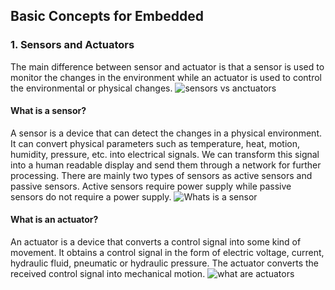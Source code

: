 ## Basic Concepts for Embedded

### 1. Sensors and Actuators
    
The main difference between sensor and actuator is that a sensor is used to monitor the changes in the environment while an actuator is used to control the environmental or physical changes.
![sensors vs anctuators](https://pediaa.com/wp-content/uploads/2019/02/Difference-Between-Sensor-and-Actuator-Comparison-Summary.jpg)
#### What is a sensor?
A sensor is a device that can detect the changes in a physical environment. It can convert physical parameters such as temperature, heat, motion, humidity, pressure, etc. into electrical signals. We can transform this signal into a human readable display and send them through a network for further processing. There are mainly two types of sensors as active sensors and passive sensors. Active sensors require power supply while passive sensors do not require a power supply.
![Whats is a sensor](https://i0.wp.com/iot4beginners.com/wp-content/uploads/2018/12/different-types-of-sensor.png?fit=920%2C488&ssl=1)
#### What is an actuator?
An actuator is a device that converts a control signal into some kind of movement. It obtains a control signal in the form of electric voltage, current, hydraulic fluid, pneumatic or hydraulic pressure. The actuator converts the received control signal into mechanical motion.
![what are actuators ](https://i.ytimg.com/vi/penLo7CNeQE/maxresdefault.jpg)



